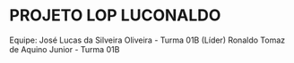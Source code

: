 # PROJETO LOP LUCONALDO
Equipe: 
José Lucas da Silveira Oliveira - Turma 01B (Líder) 
Ronaldo Tomaz de Aquino Junior - Turma 01B 
       
